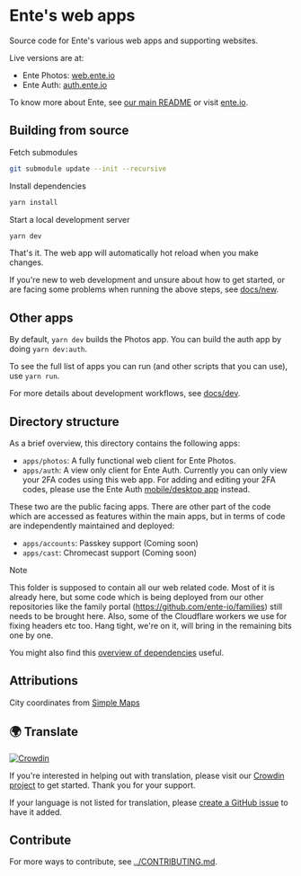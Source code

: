 # Ente's web apps

Source code for Ente's various web apps and supporting websites.

Live versions are at:

* Ente Photos: [web.ente.io](https://web.ente.io)
* Ente Auth: [auth.ente.io](https://auth.ente.io)

To know more about Ente, see [our main README](../README.md) or visit
[ente.io](https://ente.io).

## Building from source

Fetch submodules

```sh
git submodule update --init --recursive
```

Install dependencies

```sh
yarn install
```

Start a local development server

```sh
yarn dev
```

That's it. The web app will automatically hot reload when you make changes.

If you're new to web development and unsure about how to get started,  or are
facing some problems when running the above steps, see [docs/new](docs/new.md).

## Other apps

By default, `yarn dev` builds the Photos app. You can build the auth app by
doing `yarn dev:auth`.

To see the full list of apps you can run (and other scripts that you can use),
use `yarn run`.

For more details about development workflows, see [docs/dev](docs/dev.md).

## Directory structure

As a brief overview, this directory contains the following apps:

* `apps/photos`: A fully functional web client for Ente Photos.
* `apps/auth`: A view only client for Ente Auth. Currently you can only view
  your 2FA codes using this web app. For adding and editing your 2FA codes,
  please use the Ente Auth [mobile/desktop app](../auth/README.md) instead.

These two are the public facing apps. There are other part of the code which are
accessed as features within the main apps, but in terms of code are
independently maintained and deployed:

* `apps/accounts`: Passkey support (Coming soon)
* `apps/cast`: Chromecast support (Coming soon)

> [!NOTE]
>
> This folder is supposed to contain all our web related code. Most of it is
> already here, but some code which is being deployed from our other
> repositories like the family portal (https://github.com/ente-io/families)
> still needs to be brought here. Also, some of the Cloudflare workers we use
> for fixing headers etc too. Hang tight, we're on it, will bring in the
> remaining bits one by one.

You might also find this [overview of dependencies](docs/dependencies.md)
useful.

## Attributions

City coordinates from [Simple Maps](https://simplemaps.com/data/world-cities)

## 🌍 Translate

[![Crowdin](https://badges.crowdin.net/ente-photos-web/localized.svg)](https://crowdin.com/project/ente-photos-web)

If you're interested in helping out with translation, please visit our [Crowdin
project](https://crowdin.com/project/ente-photos-web) to get started. Thank you
for your support.

If your language is not listed for translation, please [create a GitHub
issue](https://github.com/ente-io/ente/issues/new?title=Request+for+New+Language+Translation&body=Language+name%3A)
to have it added.

## Contribute

For more ways to contribute, see [../CONTRIBUTING.md](../CONTRIBUTING.md).
